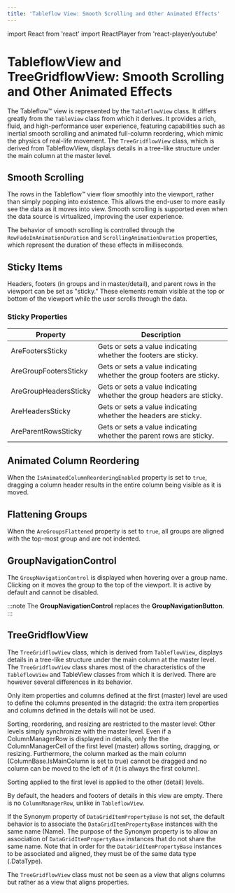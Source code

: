 ```yaml
---
title: 'Tableflow View: Smooth Scrolling and Other Animated Effects'
---
```


import React from 'react'
import ReactPlayer from 'react-player/youtube'

# TableflowView and TreeGridflowView: Smooth Scrolling and Other Animated Effects

The Tableflow™ view is represented by the `TableflowView` class. It differs greatly from the `TableView` class from which it derives. It provides a rich, fluid, and high-performance user experience, featuring capabilities such as inertial smooth scrolling and animated full-column reordering, which mimic the physics of real-life movement. The `TreeGridflowView` class, which is derived from TableflowView, displays details in a tree-like structure under the main column at the master level.

## Smooth Scrolling

The rows in the Tableflow™ view flow smoothly into the viewport, rather than simply popping into existence. This allows the end-user to more easily see the data as it moves into view. Smooth scrolling is supported even when the data source is virtualized, improving the user experience.

<ReactPlayer url='http://www.youtube.com/v/dl3ugFV5RaI&hl=en&fs=1' />


The behavior of smooth scrolling is controlled through the `RowFadeInAnimationDuration` and `ScrollingAnimationDuration` properties, which represent the duration of these effects in milliseconds.

## Sticky Items

Headers, footers (in groups and in master/detail), and parent rows in the viewport can be set as "sticky." These elements remain visible at the top or bottom of the viewport while the user scrolls through the data.


<ReactPlayer url='http://www.youtube.com/v/xIA8C16Ds_o&hl=en&fs=1' />

### Sticky Properties

| Property                       | Description                                              |
|---------------------------------|----------------------------------------------------------|
| AreFootersSticky                | Gets or sets a value indicating whether the footers are sticky. |
| AreGroupFootersSticky           | Gets or sets a value indicating whether the group footers are sticky. |
| AreGroupHeadersSticky           | Gets or sets a value indicating whether the group headers are sticky. |
| AreHeadersSticky                | Gets or sets a value indicating whether the headers are sticky. |
| AreParentRowsSticky             | Gets or sets a value indicating whether the parent rows are sticky. |

## Animated Column Reordering

When the `IsAnimatedColumnReorderingEnabled` property is set to `true`, dragging a column header results in the entire column being visible as it is moved.


<ReactPlayer url='http://www.youtube.com/v/qCkGcqAG3_o&hl=en&fs=1' />

## Flattening Groups

When the `AreGroupsFlattened` property is set to `true`, all groups are aligned with the top-most group and are not indented.

## GroupNavigationControl

The `GroupNavigationControl` is displayed when hovering over a group name. Clicking on it moves the group to the top of the viewport. It is active by default and cannot be disabled.

:::note
The **GroupNavigationControl** replaces the **GroupNavigationButton**.
:::

<ReactPlayer url='http://www.youtube.com/v/lIJ23Au6j3Y&hl=en&fs=1' />

## TreeGridflowView
The `TreeGridflowView` class, which is derived from `TableflowView`, displays details in a tree-like structure under the main column at the master level. The `TreeGridflowView` class shares most of the characteristics of the `TableflowView` and TableView classes from which it is derived. There are however several differences in its behavior.

Only item properties and columns defined at the first (master) level are used to define the columns presented in the datagrid: the extra item properties and columns defined in the details will not be used.

Sorting, reordering, and resizing are restricted to the master level: Other levels simply synchronize with the master level. Even if a ColumnManagerRow is displayed in details, only the the ColumnManagerCell of the first level (master) allows sorting, dragging, or resizing. Furthermore, the column marked as the main column (ColumnBase.IsMainColumn is set to true) cannot be dragged and no column can be moved to the left of it (it is always the first column).

Sorting applied to the first level is applied to the other (detail) levels.

By default, the headers and footers of details in this view are empty. There is no `ColumnManagerRow`, unlike in `TableflowView`.

If the Synonym property of `DataGridItemPropertyBase` is not set, the default behavior is to associate the `DataGridItemPropertyBase` instances with the same name (Name). The purpose of the Synonym property is to allow an association of `DataGridItemPropertyBase` instances that do not share the same name. Note that in order for the `DataGridItemPropertyBase` instances to be associated and aligned, they must be of the same data type (.DataType).

The `TreeGridflowView` class must not be seen as a view that aligns columns but rather as a view that aligns properties.
